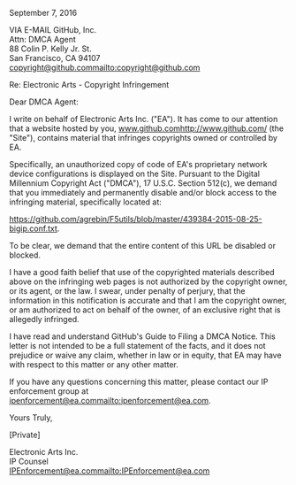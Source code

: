 September 7, 2016

VIA E-MAIL
GitHub, Inc.  
Attn: DMCA Agent  
88 Colin P. Kelly Jr. St.  
San Francisco, CA 94107  
copyright@github.com<mailto:copyright@github.com>  

Re: Electronic Arts - Copyright Infringement

Dear DMCA Agent:

I write on behalf of Electronic Arts Inc. ("EA"). It has come to our attention that a website hosted by you, www.github.com<http://www.github.com/> (the "Site"), contains material that infringes copyrights owned or controlled by EA.

Specifically, an unauthorized copy of code of EA's proprietary network device configurations is displayed on the Site. Pursuant to the Digital Millennium Copyright Act ("DMCA"), 17 U.S.C. Section 512(c), we demand that you immediately and permanently disable and/or block access to the infringing material, specifically located at: 

https://github.com/agrebin/F5utils/blob/master/439384-2015-08-25-bigip.conf.txt. 

To be clear, we demand that the entire content of this URL be disabled or blocked.

I have a good faith belief that use of the copyrighted materials described above on the infringing web pages is not authorized by the copyright owner, or its agent, or the law. I swear, under penalty of perjury, that the information in this notification is accurate and that I am the copyright owner, or am authorized to act on behalf of the owner, of an exclusive right that is allegedly infringed.

I have read and understand GitHub's Guide to Filing a DMCA Notice. This letter is not intended to be a full statement of the facts, and it does not prejudice or waive any claim, whether in law or in equity, that EA may have with respect to this matter or any other matter.

If you have any questions concerning this matter, please contact our IP enforcement group at ipenforcement@ea.com<mailto:ipenforcement@ea.com>.

Yours Truly,

[Private]

Electronic Arts Inc.  
IP Counsel  
IPEnforcement@ea.com<mailto:IPEnforcement@ea.com>
